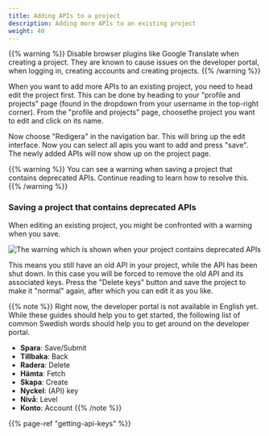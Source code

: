 ```yaml
---
title: Adding APIs to a project 
description: Adding more APIs to an existing project 
weight: 40
---
```

{{% warning %}}  Disable browser plugins like Google Translate when creating a project. They are known to
cause issues on the developer portal, when logging in, creating accounts and creating projects. {{% /warning %}}

When you want to add more APIs to an existing project, you need to head edit the project first. This can be done by
heading to your "profile and projects" page (found in the dropdown from your username in the top-right corner). From
the "profile and projects" page, choosethe project you want to edit and click on its name.

Now choose "Redigera" in the navigation bar. This will bring up the edit interface. Now you can select all apis you want
to add and press "save". The newly added APIs will now show up on the project page.

{{% warning %}}  You can see a warning when saving a project that contains deprecated APIs. Continue reading
to learn how to resolve this.  {{% /warning %}}

### Saving a project that contains deprecated APIs

When editing an existing project, you might be confronted with a warning when you save.

![The warning which is shown when your project contains deprecated APIs](/media/2020/05/remove-old-keys.png)

This means you still have an old API in your project, while the API has been shut down. In this case you will be forced
to remove the old API and its associated keys. Press the "Delete keys" button and save the project to make it "normal"
again, after which you can edit it as you like.

{{% note %}} Right now, the developer portal is not available in English yet. While these guides should help you to get
started, the following list of common Swedish words should help you to get around on the developer portal.

* **Spara**: Save/Submit
* **Tillbaka**: Back
* **Radera**: Delete
* **Hämta**: Fetch
* **Skapa**: Create
* **Nyckel**: (API) key
* **Nivå**: Level
* **Konto**: Account
{{% /note %}}

{{% page-ref "getting-api-keys" %}}